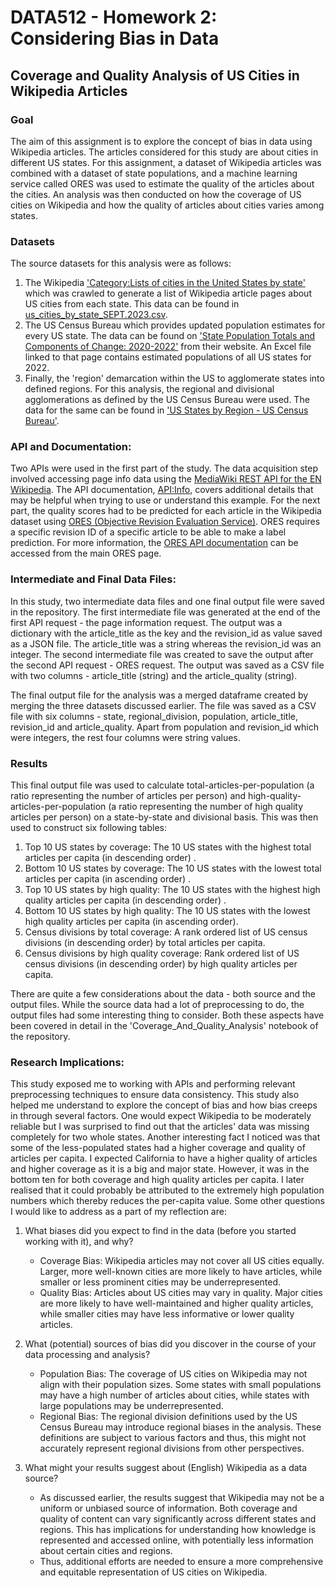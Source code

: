 # DATA512 - Homework 2: Considering Bias in Data
## Coverage and Quality Analysis of US Cities in Wikipedia Articles

### Goal

The aim of this assignment is to explore the concept of bias in data using Wikipedia articles. The articles considered for this study are about cities in different US states. For this assignment, a dataset of Wikipedia articles was combined with a dataset of state populations, and a machine learning service called ORES was used to estimate the quality of the articles about the cities. An analysis was then conducted on how the coverage of US cities on Wikipedia and how the quality of articles about cities varies among states.

### Datasets

The source datasets for this analysis were as follows:
1. The Wikipedia ['Category:Lists of cities in the United States by state'](https://en.wikipedia.org/wiki/Category:Lists_of_cities_in_the_United_States_by_state) which was crawled to generate a list of Wikipedia article pages about US cities from each state. This data can be found in [us_cities_by_state_SEPT.2023.csv](https://drive.google.com/file/d/1khouDmMaZyKo0y5WkFj4lu7g8o35x_98/view?usp=sharing).
2. The US Census Bureau which provides updated population estimates for every US state. The data can be found on ['State Population Totals and Components of Change: 2020-2022'](https://www.census.gov/data/tables/time-series/demo/popest/2020s-state-total.html) from their website. An Excel file linked to that page contains estimated populations of all US states for 2022. 
3. Finally, the 'region' demarcation within the US to agglomerate states into defined regions. For this analysis, the regional and divisional agglomerations as defined by the US Census Bureau were used. The data for the same can be found in ['US States by Region - US Census Bureau'](https://docs.google.com/spreadsheets/d/14Sjfd_u_7N9SSyQ7bmxfebF_2XpR8QamvmNntKDIQB0/edit?usp=sharing).

### API and Documentation:

Two APIs were used in the first part of the study. The data acquisition step involved accessing page info data using the [MediaWiki REST API for the EN Wikipedia](https://www.mediawiki.org/wiki/API:Main_page). The API documentation, [API:Info](https://www.mediawiki.org/wiki/API:Info), covers additional details that may be helpful when trying to use or understand this example. For the next part, the quality scores had to be predicted for each article in the Wikipedia dataset using [ORES (Objective Revision Evaluation Service)](https://www.mediawiki.org/wiki/ORES). ORES requires a specific revision ID of a specific article to be able to make a label prediction. For more information, the [ORES API documentation](https://ores.wikimedia.org/) can be accessed from the main ORES page.

### Intermediate and Final Data Files: 

In this study, two intermediate data files and one final output file were saved in the repository. The first intermediate file was generated at the end of the first API request - the page information request. The output was a dictionary with the article_title as the key and the revision_id as value saved as a JSON file. The article_title was a string whereas the revision_id was an integer. The second intermediate file was created to save the output after the second API request - ORES request. The output was saved as a CSV file with two columns - article_title (string) and the article_quality (string).

The final output file for the analysis was a merged dataframe created by merging the three datasets discussed earlier. The file was saved as a CSV file with six columns - state, regional_division, population, article_title, revision_id and article_quality. Apart from population and revision_id which were integers, the rest four columns were string values.

### Results

This final output file was used to calculate total-articles-per-population (a ratio representing the number of articles per person) and high-quality-articles-per-population (a ratio representing the number of high quality articles per person) on a state-by-state and divisional basis. This was then used to construct six following tables:
1. Top 10 US states by coverage: The 10 US states with the highest total articles per capita (in descending order) .
2. Bottom 10 US states by coverage: The 10 US states with the lowest total articles per capita (in ascending order) .
3. Top 10 US states by high quality: The 10 US states with the highest high quality articles per capita (in descending order) .
4. Bottom 10 US states by high quality: The 10 US states with the lowest high quality articles per capita (in ascending order).
5. Census divisions by total coverage: A rank ordered list of US census divisions (in descending order) by total articles per capita.
6. Census divisions by high quality coverage: Rank ordered list of US census divisions (in descending order) by high quality articles per capita.

There are quite a few considerations about the data - both source and the output files. While the source data had a lot of preprocessing to do, the output files had some interesting thing to consider. Both these aspects have been covered in detail in the 'Coverage_And_Quality_Analysis' notebook of the repository.

### Research Implications:

This study exposed me to working with APIs and performing relevant preprocessing techniques to ensure data consistency. This study also helped me understand to explore the concept of bias and how bias creeps in through several factors. One would expect Wikipedia to be moderately reliable but I was surprised to find out that the articles' data was missing completely for two whole states. Another interesting fact I noticed was that some of the less-populated states had a higher coverage and quality of articles per capita. I expected California to have a higher quality of articles and higher coverage as it is a big and major state. However, it was in the bottom ten for both coverage and high quality articles per capita. I later realised that it could probably be attributed to the extremely high population numbers which thereby reduces the per-capita value. Some other questions I would like to address as a part of my reflection are:

1. What biases did you expect to find in the data (before you started working with it), and why?
   * Coverage Bias: Wikipedia articles may not cover all US cities equally. Larger, more well-known cities are more likely to have articles, while smaller or less prominent cities may be underrepresented.
   * Quality Bias: Articles about US cities may vary in quality. Major cities are more likely to have well-maintained and higher quality articles, while smaller cities may have less informative or lower quality articles.

2. What (potential) sources of bias did you discover in the course of your data processing and analysis?
   * Population Bias: The coverage of US cities on Wikipedia may not align with their population sizes. Some states with small populations may have a high number of articles about cities, while states with large populations may be underrepresented.
   * Regional Bias: The regional division definitions used by the US Census Bureau may introduce regional biases in the analysis. These definitions are subject to various factors and thus, this might not accurately represent regional divisions from other perspectives.

3. What might your results suggest about (English) Wikipedia as a data source?
   * As discussed earlier, the results suggest that Wikipedia may not be a uniform or unbiased source of information. Both coverage and quality of content can vary significantly across different states and regions. This has implications for understanding how knowledge is represented and accessed online, with potentially less information about certain cities and regions.
   * Thus, additional efforts are needed to ensure a more comprehensive and equitable representation of US cities on Wikipedia.
